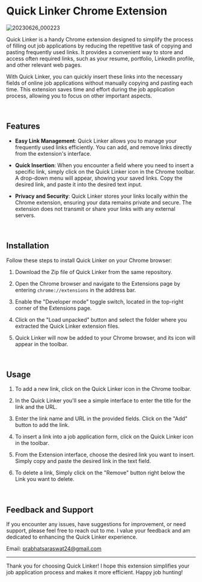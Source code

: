 # Quick Linker Chrome Extension

![20230626_000223](https://github.com/prabhat1001/Quick-Linker/assets/71027441/415d5d35-6b69-4349-bfbd-7ab52eda21ec)

Quick Linker is a handy Chrome extension designed to simplify the process of filling out job applications by reducing the repetitive task of copying and pasting frequently used links. It provides a convenient way to store and access often required links, such as your resume, portfolio, LinkedIn profile, and other relevant web pages.

With Quick Linker, you can quickly insert these links into the necessary fields of online job applications without manually copying and pasting each time. This extension saves time and effort during the job application process, allowing you to focus on other important aspects.

<br/>

## Features

- **Easy Link Management**: Quick Linker allows you to manage your frequently used links efficiently. You can add, and remove links directly from the extension's interface.

- **Quick Insertion**: When you encounter a field where you need to insert a specific link, simply click on the Quick Linker icon in the Chrome toolbar. A drop-down menu will appear, showing your saved links. Copy the desired link, and paste it into the desired text input.

- **Privacy and Security**: Quick Linker stores your links locally within the Chrome extension, ensuring your data remains private and secure. The extension does not transmit or share your links with any external servers.

<br/>

## Installation

Follow these steps to install Quick Linker on your Chrome browser:

1. Download the Zip file of Quick Linker from the same repository.

2. Open the Chrome browser and navigate to the Extensions page by entering `chrome://extensions` in the address bar.

3. Enable the "Developer mode" toggle switch, located in the top-right corner of the Extensions page.

4. Click on the "Load unpacked" button and select the folder where you extracted the Quick Linker extension files.

5. Quick Linker will now be added to your Chrome browser, and its icon will appear in the toolbar.

<br/>

## Usage

1. To add a new link, click on the Quick Linker icon in the Chrome toolbar.

2. In the Quick Linker you'll see a simple interface to enter the title for the link and the URL.

3. Enter the link name and URL in the provided fields. Click on the "Add" button to add the link.

5. To insert a link into a job application form, click on the Quick Linker icon in the toolbar.

6. From the Extension interface, choose the desired link you want to insert. Simply copy and paste the desired link in the text field.

7. To delete a link, Simply click on the "Remove" button right below the Link you want to delete.

<br/>

## Feedback and Support

If you encounter any issues, have suggestions for improvement, or need support, please feel free to reach out to me. I value your feedback and am dedicated to enhancing the Quick Linker experience.

Email: prabhatsaraswat24@gmail.com
<br/>

---
Thank you for choosing Quick Linker! I hope this extension simplifies your job application process and makes it more efficient. Happy job hunting!
